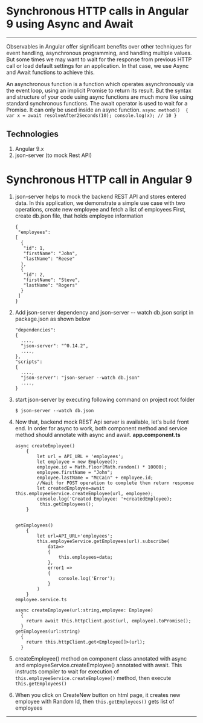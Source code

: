 # Synchronous HTTP calls in Angular 9 using Async and Await
---

Observables in Angular offer significant benefits over other techniques for event handling, asynchronous programming, and handling multiple values. But some times we may want to wait for the response from previous HTTP call or load default settings for an application. In that case, we use Async and Await functions to achieve this. 

An asynchronous function is a function which operates asynchronously via the event loop, using an implicit Promise to return its result. But the syntax and structure of your code using async functions are much more like using standard synchronous functions. The await operator is used to wait for a Promise. It can only be used inside an async function.
    ```
    async method() 
    {
      var x = await resolveAfter2Seconds(10);
      console.log(x); // 10
    }
    ```
## Technologies
1. Angular 9.x
2. json-server (to mock Rest API)

# Synchronous HTTP call in Angular 9
1. json-server helps to mock the backend REST API and stores entered data. In this application, we demonstrate a simple use case with two operations, create new employee and fetch a list of employees
First, create db.json file, that holds employee information
    ```
    {
     "employees": 
    [
      {
       "id": 1,
       "firstName": "John",
       "lastName": "Reese"
      },
      {
       "id": 2,
       "firstName": "Steve",
       "lastName": "Rogers"
      }
     ]
    }
    ```
2. Add json-server dependency and json-server -- watch db.json script in package.json as shown below
    ```
    "dependencies": 
    {   
      ....,    
      "json-server": "^0.14.2",
      ....,
    },
    "scripts": 
    {
      ....,
      "json-server": "json-server --watch db.json"
      ....,
    }
    ```
3. start json-server by executing following command on project root folder
    ```
    $ json-server --watch db.json
    ```
4. Now that, backend mock REST Api server is available, let's build front end. In order for async to work, both component method and service method should annotate with async and await.
**app.component.ts**

    ```
    async createEmployee()
        {
            let url = API_URL + 'employees';
            let employee = new Employee();
            employee.id = Math.floor(Math.random() * 10000);
            employee.firstName = "John";
            employee.lastName = "McCain" + employee.id;
            //Wait for POST operation to complete then return response
            let createdEmployee=await this.employeeService.createEmployee(url, employee);
            console.log('Created Employee: '+createdEmployee);
             this.getEmployees();
        }
    
    
    getEmployees()
        {
            let url=API_URL+'employees';
            this.employeeService.getEmployees(url).subscribe(
                data=>
                {
                    this.employees=data;
                },
                error1 =>
                {
                    console.log('Error');
                }
            )
        }
    employee.service.ts
    
    async createEmployee(url:string,employee: Employee)
      {
        return await this.httpClient.post(url, employee).toPromise();
      }
    getEmployees(url:string)
      {
        return this.httpClient.get<Employee[]>(url);
      }
      ```
5. createEmployee() method on component class annotated with async and employeeService.createEmployee() annotated with await. This instructs compiler to wait for execution of `this.employeeService.createEmployee()` method, then execute `this.getEmployees()`
6. When you click on CreateNew button on html page, it creates new employee with Random Id, then `this.getEmployees()` gets list of employees


---


